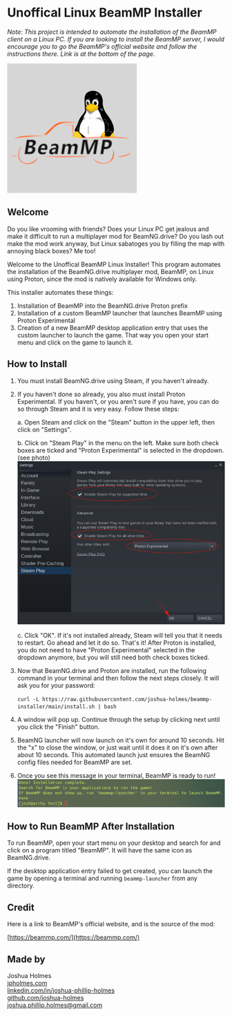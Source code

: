 # Unoffical Linux BeamMP Installer

*Note: This project is intended to automate the installation of the BeamMP client on a Linux PC. If you are looking to install the BeamMP server, I would encourage you to go the BeamMP's official website and follow the instructions there. Link is at the bottom of the page.*

![Unoffical Linux BeamMP Installer Logo](./images/beammp-linux.jpg)

## Welcome

Do you like vrooming with friends? Does your Linux PC get jealous and make it difficult to run a multiplayer mod for BeamNG.drive? Do you lash out make the mod work anyway, but Linux sabatoges you by filling the map with annoying black boxes? Me too!

Welcome to the Unoffical BeamMP Linux Installer! This program automates the installation of the BeamNG.drive multiplayer mod, BeamMP, on Linux using Proton, since the mod is natively available for Windows only.

This installer automates these things:
1. Installation of BeamMP into the BeamNG.drive Proton prefix
2. Installation of a custom BeamMP launcher that launches BeamMP using Proton Experimental
3. Creation of a new BeamMP desktop application entry that uses the custom launcher to launch the game. That way you open your start menu and click on the game to launch it.

## How to Install
1. You must install BeamNG.drive using Steam, if you haven't already.
2. If you haven't done so already, you also must install Proton Experimental. If you haven't, or you aren't sure if you have, you can do so through Steam and it is very easy. Follow these steps:
    
    a. Open Steam and click on the "Steam" button in the upper left, then click on "Settings".
    
    b. Click on "Steam Play" in the menu on the left. Make sure both check boxes are ticked and "Proton Experimental" is selected in the dropdown. (see photo)
    ![Proton Experimental Example](./images/proton-exp-example.png)
    
    c. Click "OK". If it's not installed already, Steam will tell you that it needs to restart. Go ahead and let it do so. That's it! After Proton is installed, you do not need to have "Proton Experimental" selected in the dropdown anymore, but you will still need both check boxes ticked.

3. Now that BeamNG.drive and Proton are installed, run the following command in your terminal and then follow the next steps closely. It will ask you for your password:

    ```curl -L https://raw.githubusercontent.com/joshua-holmes/beammp-installer/main/install.sh | bash```

4. A window will pop up. Continue through the setup by clicking next until you click the "Finish" button.

5. BeamNG launcher will now launch on it's own for around 10 seconds. Hit the "x" to close the window, or just wait until it does it on it's own after about 10 seconds. This automated launch just ensures the BeamNG config files needed for BeamMP are set.

6. Once you see this message in your terminal, BeamMP is ready to run!
![success message](./images/success-message.png)

## How to Run BeamMP After Installation
To run BeamMP, open your start menu on your desktop and search for and click on a program titled "BeamMP". It will have the same icon as BeamNG.drive.

If the desktop application entry failed to get created, you can launch the game by opening a terminal and running `beammp-launcher` from any directory.

## Credit
Here is a link to BeamMP's official website, and is the source of the mod:

[https://beammp.com/](https://beammp.com/)

## Made by
Joshua Holmes<br/>
[jpholmes.com](https://www.jpholmes.com)<br/>
[linkedin.com/in/joshua-phillip-holmes](https://www.linkedin.com/in/joshua-phillip-holmes/)<br/>
[github.com/joshua-holmes](https://github.com/joshua-holmes)<br/>
[joshua.phillip.holmes@gmail.com](mailto:joshua.phillip.holmes@gmail.com)